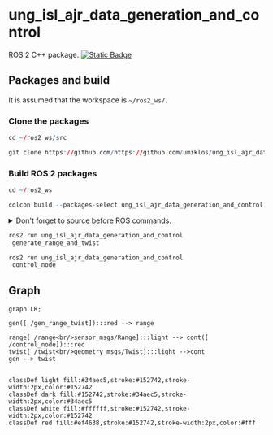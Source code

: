 # ung_isl_ajr_data_generation_and_control


ROS 2 C++ package.  [![Static Badge](https://img.shields.io/badge/ROS_2-Humble-34aec5)](https://docs.ros.org/en/humble/)
## Packages and build

It is assumed that the workspace is `~/ros2_ws/`.

### Clone the packages
``` r
cd ~/ros2_ws/src
```
``` r
git clone https://github.com/https://github.com/umiklos/ung_isl_ajr_data_generation_and_control

```

### Build ROS 2 packages
``` r
cd ~/ros2_ws
```
``` r
colcon build --packages-select ung_isl_ajr_data_generation_and_control --symlink-install
```

<details>
<summary> Don't forget to source before ROS commands.</summary>

``` bash
source ~/ros2_ws/install/setup.bash
```
</details>


``` r
ros2 run ung_isl_ajr_data_generation_and_control
 generate_range_and_twist 
```

``` r
ros2 run ung_isl_ajr_data_generation_and_control
 control_node
```
## Graph

``` mermaid
graph LR;

gen([ /gen_range_twist]):::red --> range

range[ /range<br/>sensor_msgs/Range]:::light --> cont([ /control_node]):::red
twist[ /twist<br/>geometry_msgs/Twist]:::light -->cont  
gen --> twist


classDef light fill:#34aec5,stroke:#152742,stroke-width:2px,color:#152742  
classDef dark fill:#152742,stroke:#34aec5,stroke-width:2px,color:#34aec5
classDef white fill:#ffffff,stroke:#152742,stroke-width:2px,color:#152742
classDef red fill:#ef4638,stroke:#152742,stroke-width:2px,color:#fff
```
